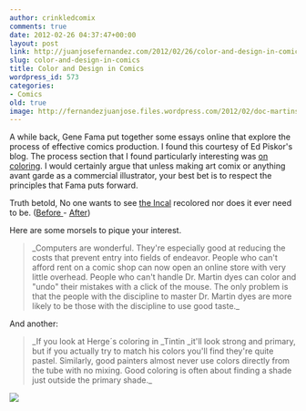 ```yaml
---
author: crinkledcomix
comments: true
date: 2012-02-26 04:37:47+00:00
layout: post
link: http://juanjosefernandez.com/2012/02/26/color-and-design-in-comics/
slug: color-and-design-in-comics
title: Color and Design in Comics
wordpress_id: 573
categories:
- Comics
old: true
image: http://fernandezjuanjose.files.wordpress.com/2012/02/doc-martins.jpeg
---
```


A while back, Gene Fama put together some essays online that explore the process of effective comics production. I found this courtesy of Ed Piskor's blog. The process section that I found particularly interesting was [on coloring](http://www.fama.net/Process__Chapter_6/Process__Chapter_7/Process__Chapter_8/process__chapter_8.html). I would certainly argue that unless making art comix or anything avant garde as a commercial illustrator, your best bet is to respect the principles that Fama puts forward.
<!--more-->

Truth betold, No one wants to see [the Incal](http://en.wikipedia.org/wiki/The_Incal) recolored nor does it ever need to be. ([Before ](http://www.funnybookbabylon.com/wp-content/uploads/2008/10/incal_city_or.jpg)- [After](http://www.funnybookbabylon.com/wp-content/uploads/2008/10/incal_city_re.jpg))

Here are some morsels to pique your interest.


<blockquote>_Computers are wonderful. They're especially good at reducing the costs that prevent entry into fields of endeavor. People who can't afford rent on a comic shop can now open an online store with very little overhead. People who can't handle Dr. Martin dyes can color and "undo" their mistakes with a click of the mouse. The only problem is that the people with the discipline to master Dr. Martin dyes are more likely to be those with the discipline to use good taste._</blockquote>


And another:


<blockquote>_If you look at Herge´s coloring in _Tintin _it'll look strong and primary, but if you actually try to match his colors you'll find they're quite pastel. Similarly, good painters almost never use colors directly from the tube with no mixing. Good coloring is often about finding a shade just outside the primary shade._</blockquote>


[![](http://fernandezjuanjose.files.wordpress.com/2012/02/doc-martins.jpeg)](http://fernandezjuanjose.files.wordpress.com/2012/02/doc-martins.jpeg)
